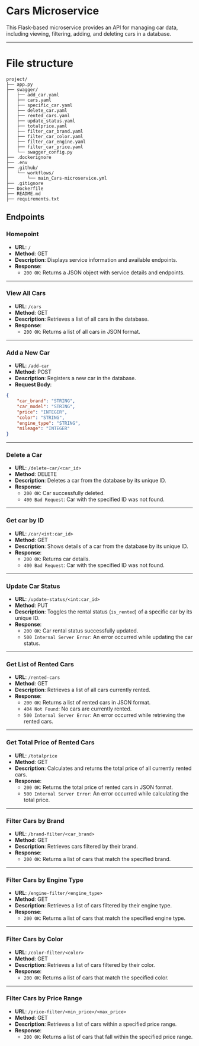 # Cars Microservice

This Flask-based microservice provides an API for managing car data, including viewing, filtering, adding, and deleting cars in a database.

---

# File structure
```
project/
├── app.py                   
├── swagger/                 
│   ├── add_car.yaml          
│   ├── cars.yaml           
│   ├── specific_car.yaml
│   ├── delete_car.yaml
│   ├── rented_cars.yaml
│   ├── update_status.yaml
│   ├── totalprice.yaml
│   ├── filter_car_brand.yaml
│   ├── filter_car_color.yaml
│   ├── filter_car_engine.yaml
│   ├── filter_car_price.yaml  
│   └── swagger_config.py      
├── .dockerignore            
├── .env                     
├── .github/                 
│   └── workflows/           
│       └── main_Cars-microservice.yml 
├── .gitignore               
├── Dockerfile               
├── README.md                
├── requirements.txt
```

## Endpoints

### **Homepoint**

- **URL**: `/`
- **Method**: GET
- **Description**: Displays service information and available endpoints.
- **Response**:
    - `200 OK`: Returns a JSON object with service details and endpoints.

---

### **View All Cars**

- **URL**: `/cars`
- **Method**: GET
- **Description**: Retrieves a list of all cars in the database.
- **Response**:
    - `200 OK`: Returns a list of all cars in JSON format.

---

### **Add a New Car**

- **URL**: `/add-car`
- **Method**: POST
- **Description**: Registers a new car in the database.
- **Request Body**:
```json
{
    "car_brand": "STRING",
    "car_model": "STRING",
    "price": "INTEGER",
    "color": "STRING",
    "engine_type": "STRING",
    "mileage": "INTEGER"
}
```
---

### **Delete a Car**

- **URL**: `/delete-car/<car_id>`
- **Method**: DELETE
- **Description**: Deletes a car from the database by its unique ID.
- **Response**:
    - `200 OK`: Car successfully deleted.
    - `400 Bad Request`: Car with the specified ID was not found.

---

### **Get car by ID**

- **URL**: `/car/<int:car_id>`
- **Method**: GET
- **Description**: Shows details of a car from the database by its unique ID.
- **Response**: 
    - `200 OK`: Returns car details.
    - `400 Bad Request`: Car with the specified ID was not found. 

---

### **Update Car Status**

- **URL**: `/update-status/<int:car_id>`
- **Method**: PUT
- **Description**: Toggles the rental status (`is_rented`) of a specific car by its unique ID.
- **Response**:
    - `200 OK`: Car rental status successfully updated.
    - `500 Internal Server Error`: An error occurred while updating the car status.

---

### **Get List of Rented Cars**

- **URL**: `/rented-cars`
- **Method**: GET
- **Description**: Retrieves a list of all cars currently rented.
- **Response**:
    - `200 OK`: Returns a list of rented cars in JSON format.
    - `404 Not Found`: No cars are currently rented.
    - `500 Internal Server Error`: An error occurred while retrieving the rented cars.

---

### **Get Total Price of Rented Cars**

- **URL**: `/totalprice`
- **Method**: GET
- **Description**: Calculates and returns the total price of all currently rented cars.
- **Response**:
    - `200 OK`: Returns the total price of rented cars in JSON format.
    - `500 Internal Server Error`: An error occurred while calculating the total price.
    
---

### **Filter Cars by Brand**

- **URL**: `/brand-filter/<car_brand>`
- **Method**: GET
- **Description**: Retrieves cars filtered by their brand.
- **Response**:
    - `200 OK`: Returns a list of cars that match the specified brand.

---

### **Filter Cars by Engine Type**

- **URL**: `/engine-filter/<engine_type>`
- **Method**: GET
- **Description**: Retrieves a list of cars filtered by their engine type.
- **Response**:
    - `200 OK`: Returns a list of cars that match the specified engine type.

---

### **Filter Cars by Color**

- **URL**: `/color-filter/<color>`
- **Method**: GET
- **Description**: Retrieves a list of cars filtered by their color.
- **Response**:
    - `200 OK`: Returns a list of cars that match the specified color.

---

### **Filter Cars by Price Range**

- **URL**: `/price-filter/<min_price>/<max_price>`
- **Method**: GET
- **Description**: Retrieves a list of cars within a specified price range.
- **Response**:
    - `200 OK`: Returns a list of cars that fall within the specified price range.


